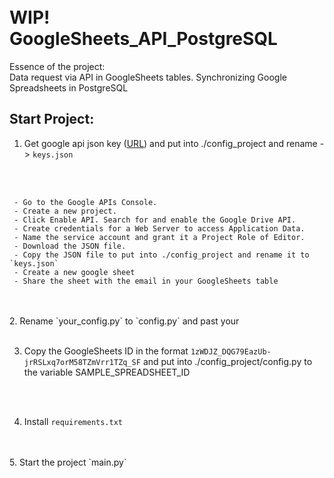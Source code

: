 # <br>WIP!<br> GoogleSheets_API_PostgreSQL
Essence of the project:
<br>Data request via API in GoogleSheets tables. Synchronizing Google Spreadsheets in PostgreSQL

## Start Project:
1. Get google api json key ([URL](https://cloud.google.com/docs/authentication/getting-started)) and put into ./config_project and rename -> `keys.json`
<br> 
<br> 

     - Go to the Google APIs Console.
     - Create a new project.
     - Click Enable API. Search for and enable the Google Drive API.
     - Create credentials for a Web Server to access Application Data.
     - Name the service account and grant it a Project Role of Editor.
     - Download the JSON file.
     - Copy the JSON file to put into ./config_project and rename it to `keys.json`
     - Create a new google sheet
     - Share the sheet with the email in your GoogleSheets table
<br> 
<br> 
2. Rename `your_config.py` to `config.py` and past your
<br>
<br>

3. Copy the GoogleSheets ID in the format `1zWDJZ_DQG79EazUb-jrRSLxq7orM58TZmVrr1TZq_SF` and put into ./config_project/config.py to the variable SAMPLE_SPREADSHEET_ID
<br>
<br>

4. Install `requirements.txt`
<br>
<br>
5. Start the project `main.py`

